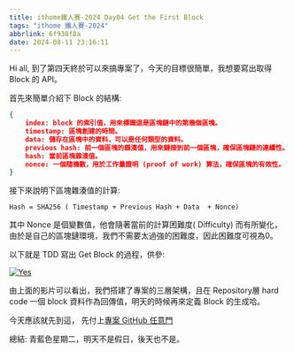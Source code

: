 ```yaml
---
title: ithome鐵人賽-2024 Day04 Get the First Block
tags: "ithome 鐵人賽-2024"
abbrlink: 6f938f8a
date: 2024-08-11 23:16:11
---
```

Hi all,  到了第四天終於可以來搞專案了，今天的目標很簡單，我想要寫出取得 Block 的 API。

<!--more-->
首先來簡單介紹下 Block 的結構:

```json
{
    index: block 的索引值，用來標識這是區塊鏈中的第幾個區塊。
    timestamp: 區塊創建的時間。
    data: 儲存在區塊中的資料，可以是任何類型的資料。
    previous hash: 前一個區塊的雜湊值，用來鏈接到前一個區塊，確保區塊鏈的連續性。
    hash: 當前區塊雜湊值。
    nonce: 一個隨機數，用於工作量證明 (proof of work) 算法，確保區塊的有效性。
}
```

接下來說明下區塊雜湊值的計算:

`Hash = SHA256 ( Timestamp + Previous Hash + Data  + Nonce)`

其中 Nonce 是個變數值，他會隨著當前的計算困難度( Difficulty) 而有所變化，由於是自己的區塊鏈環境，我們不需要太過強的困難度，因此困難度可視為0。

以下就是 TDD 寫出 Get Block 的過程，供參:

[![Yes](https://img.youtube.com/vi/2e_w17iWLSU/0.jpg)](https://www.youtube.com/watch?v=2e_w17iWLSU)

由上面的影片可以看出，我們搭建了專案的三層架構，且在 Repository層 hard code 一個 block 資料作為回傳值，明天的時候再來定義 Block 的生成哈。

今天應該就先到這， 先付上[專案 GitHub 任意門](https://github.com/CodeMachine0121/CustomBlockChainLab.git)


總結: 青藍色星期二，明天不是假日，後天也不是。
